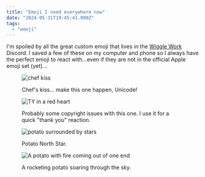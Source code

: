 ```yaml
---
title: "Emoji I need everywhere now"
date: "2024-05-31T19:45:41.000Z"
tags: 
  - "emoji"
---
```


I'm spoiled by all the great custom emoji that lives in the [Wiggle Work](https://wiggle.work/) Discord. I saved a few of these on my computer and phone so I always have the perfect emoji to react with...even if they are not in the official Apple emoji set (yet)...

<figure>

![chef kiss](images/chef-kiss.png)

<figcaption>

Chef's kiss... make this one happen, Unicode!

</figcaption>

</figure>

<figure>

![TY in a red heart](images/TY-heart.png)

<figcaption>

Probably some copyright issues with this one. I use it for a quick "thank you" reaction.

</figcaption>

</figure>

<figure>

![potato surrounded by stars](images/potato-north-star.png)

<figcaption>

Potato North Star.

</figcaption>

</figure>

<figure>

![A potato with fire coming out of one end](images/fire-potato.png)

<figcaption>

A rocketing potato soaring through the sky.

</figcaption>

</figure>
